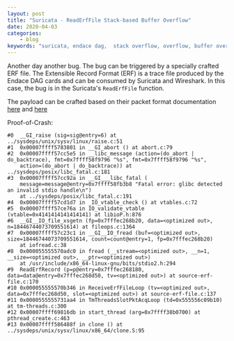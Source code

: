 ```yaml
---
layout: post
title: "Suricata - ReadErfFile Stack-based Buffer Overflow"
date: 2020-04-03
categories:
    - blog
keywords: "suricata, endace dag,  stack overflow, overflow, buffer overflow"
---
```


Another day another bug. The bug can be triggered by a specially crafted ERF file. The Extensible Record Format (ERF) is a trace file produced by the Endace DAG cards and can be consumed by Suricata and Wireshark. In this case, the bug is in the Suricata's `ReadErfFile` function.

The payload can be crafted based on their packet format documentation [here](https://www.endace.com/erf-extensible-record-format-types.pdf) and [here](https://wiki.wireshark.org/ERF)

Proof-of-Crash:
```
#0  __GI_raise (sig=sig@entry=6) at ../sysdeps/unix/sysv/linux/raise.c:51
#1  0x00007ffff5783801 in __GI_abort () at abort.c:79
#2  0x00007ffff57cc5e5 in __libc_message (action=(do_abort | do_backtrace), fmt=0x7ffff58f9796 "%s", fmt=0x7ffff58f9796 "%s", 
    action=(do_abort | do_backtrace)) at ../sysdeps/posix/libc_fatal.c:181
#3  0x00007ffff57cc92a in __GI___libc_fatal (
    message=message@entry=0x7ffff58fb3b8 "Fatal error: glibc detected an invalid stdio handle\n")
    at ../sysdeps/posix/libc_fatal.c:191
#4  0x00007ffff57cd1d7 in _IO_vtable_check () at vtables.c:72
#5  0x00007ffff57ce76a in IO_validate_vtable (vtable=0x4141414141414141) at libioP.h:876
#6  __GI__IO_file_xsgetn (fp=0x7fffec268b20, data=<optimized out>, n=18446744073709551614) at fileops.c:1364
#7  0x00007ffff57c23c1 in __GI__IO_fread (buf=<optimized out>, size=18446744073709551614, count=count@entry=1, fp=0x7fffec268b20)
    at iofread.c:38
#8  0x000055555570adc0 in fread (__stream=<optimized out>, __n=1, __size=<optimized out>, __ptr=<optimized out>)
    at /usr/include/x86_64-linux-gnu/bits/stdio2.h:294
#9  ReadErfRecord (p=p@entry=0x7fffec268180, data=data@entry=0x7fffec268d50, tv=<optimized out>) at source-erf-file.c:170
#10 0x000055555570b346 in ReceiveErfFileLoop (tv=<optimized out>, data=0x7fffec268d50, slot=<optimized out>) at source-erf-file.c:137
#11 0x0000555555731aa4 in TmThreadsSlotPktAcqLoop (td=0x555556c09b10) at tm-threads.c:300
#12 0x00007ffff69816db in start_thread (arg=0x7ffff38b0700) at pthread_create.c:463
#13 0x00007ffff586488f in clone () at ../sysdeps/unix/sysv/linux/x86_64/clone.S:95
```